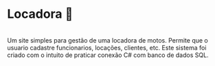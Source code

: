 <h1>Locadora 🚗</h1>
<br>
Um site simples para gestão de uma locadora de motos. Permite  que o usuario cadastre funcionarios, locações, clientes, etc.
Este sistema foi criado com o intuito de praticar conexão C# com banco de dados SQL.

